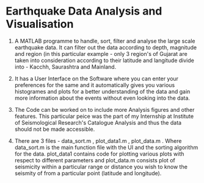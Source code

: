 # Earthquake Data Analysis and Visualisation

1.  A MATLAB programme to handle, sort, filter and analyse the large scale earthquake data. It can filter out the data according to depth, magnitude and region (in this particular example - only 3 region's of Gujarat are taken into consideration according to their latitude and langitude divide into - Kacchh, Saurashtra and Mainland.

2.  It has a User Interface on the Software where you can enter your preferences for the same and it automatically gives you various histogrames and plots for a better understanding of the data and gain more information about the events without even looking into the data.

3.  The Code can be worked on to include more Analysis figures and other features. This particular peice was the part of my Internship at Institute of Seismological Research's Catalogue Analysis and thus the data should not be made accessible.

4. There are 3 files -  data_sort.m , plot_data1.m , plot_data.m . Where data_sort.m is the main function file with the UI and the sorting algorithm for the data. plot_data1 contains code for plotting various plots with respect to different parameters and plot_data.m consists plot of seismicity within a particular range or distance you wish to know the seismity of from a particular point (latitude and longitude).

